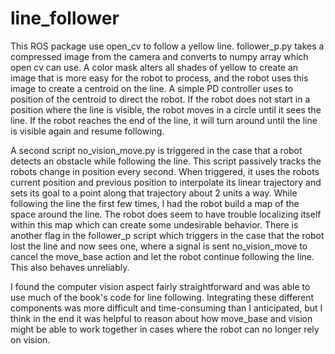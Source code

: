 # line_follower

This ROS package use open_cv to follow a yellow line. 
follower_p.py takes a compressed image from the camera and converts to numpy array which open cv can use. A color mask alters all shades of yellow
to create an image that is more easy for the robot to process, and the robot uses this image to create a centroid on the line. A simple PD controller
uses to position of the centroid to direct the robot. If the robot does not start in a position where the line is visible, the robot moves in a circle until it sees the line. 
If the robot reaches the end of the line, it will turn around until the line is visible again and resume following. 

A second script no_vision_move.py is triggered in the case that a robot detects an obstacle while following the line. This script passively
tracks the robots change in position every second. When triggered, it uses the robots current position and previous position to interpolate
its linear trajectory and sets its goal to a point along that trajectory about 2 units a way. While following the line the first few times, I had
the robot build a map of the space around the line. The robot does seem to have trouble localizing itself within this map which can create some undesirable behavior. 
There is another flag in the follower_p script which triggers in the case that the robot lost the line and now sees one, where a signal is sent
no_vision_move to cancel the move_base action and let the robot continue following the line. This also behaves unreliably. 

I found the computer vision aspect fairly straightforward and was able to use much of the book's code for line following. Integrating these different components
was more difficult and time-consuming than I anticipated, but I think in the end it was helpful to reason about how move_base and vision might be able to work together
in cases where the robot can no longer rely on vision. 
